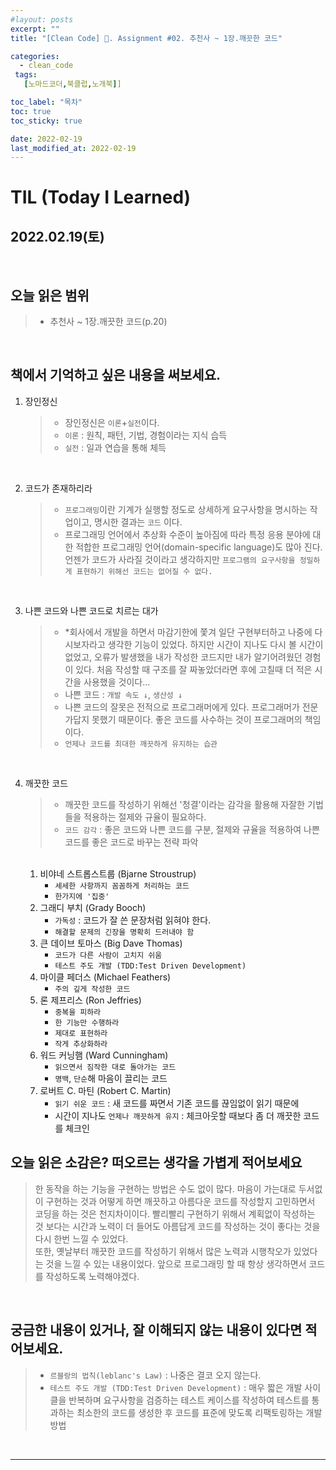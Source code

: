 ```yaml
---
#layout: posts
excerpt: ""
title: "[Clean Code] 📂. Assignment #02. 추천사 ~ 1장.깨끗한 코드"

categories:
  - clean_code
 tags:
   [노마드코더,북클럽,노개북]]

toc_label: "목차"
toc: true
toc_sticky: true

date: 2022-02-19
last_modified_at: 2022-02-19
---
```


# TIL (Today I Learned)
## 2022.02.19(토)

<br>

## 오늘 읽은 범위
> - 추천사 ~ 1장.깨끗한 코드(p.20)

<br>

## 책에서 기억하고 싶은 내용을 써보세요.

1. 장인정신
    > - 장인정신은 `이론`+`실전`이다.  
    > - `이론` : 원칙, 패턴, 기법, 경험이라는 지식 습득  
    > - `실전` : 일과 연습을 통해 체득  

<br>

2. 코드가 존재하리라
   > - `프로그래밍`이란 기계가 실행할 정도로 상세하게 요구사항을 명시하는 작업이고, 명시한 결과는 `코드` 이다.  
   > - 프로그래밍 언어에서 추상화 수준이 높아짐에 따라 특정 응용 분야에 대한 적합한 프로그래밍 언어(domain-specific language)도 많아 진다. 언젠가 코드가 사라질 것이라고 생각하지만 `프로그램의 요구사항을 정밀하게 표현하기 위해선 코드는 없어질 수 없다.`

<br>

3. 나쁜 코드와 나쁜 코드로 치르는 대가
    > - *회사에서 개발을 하면서 마감기한에 쫓겨 일단 구현부터하고 나중에 다시보자라고 생각한 기능이 있었다. 하지만 시간이 지나도 다시 볼 시간이 없었고, 오류가 발생했을 내가 작성한 코드지만 내가 알기어려웠던 경험이 있다. 처음 작성할 때 구조를 잘 짜놓았더라면 후에 고칠때 더 적은 시간을 사용했을 것이다...
    > - 나쁜 코드 : `개발 속도 ↓`, `생산성 ↓`
    > - 나쁜 코드의 잘못은 전적으로 프로그래머에게 있다. 프로그래머가 전문가답지 못했기 때문이다. 좋은 코드를 사수하는 것이 프로그래머의 책임이다.
    > - `언제나 코드를 최대한 깨끗하게 유지하는 습관`

<br>

4. 깨끗한 코드
    > - 깨끗한 코드를 작성하기 위해선 '청결'이라는 감각을 활용해 자잘한 기법들을 적용하는 절제와 규율이 필요하다.
    > - `코드 감각` : 좋은 코드와 나쁜 코드를 구분, 절제와 규율을 적용하여 나쁜 코드를 좋은 코드로 바꾸는 전략 파악

    <br>

    1. 비야네 스트롭스트룹 (Bjarne Stroustrup)
        - `세세한 사항까지 꼼꼼하게 처리하는 코드`
        - `한가지에 '집중'`
    2. 그래디 부치 (Grady Booch)
        - `가독성` : 코드가 잘 쓴 문장처럼 읽혀야 한다.
        - `해결할 문제의 긴장을 명확히 드러내야 함`
    3. 큰 데이브 토마스 (Big Dave Thomas)
        - `코드가 다른 사람이 고치지 쉬움`
        - `테스트 주도 개발 (TDD:Test Driven Development)`
    4. 마이클 페더스 (Michael Feathers)
        - `주의 깊게 작성한 코드`
    5. 론 제프리스 (Ron Jeffries)
        - `중복을 피하라`
        - `한 기능만 수행하라`
        - `제대로 표현하라`
        - `작게 추상화하라`
    6. 워드 커닝햄 (Ward Cunningham)
        - `읽으면서 짐작한 대로 돌아가는 코드`
        - `명백`, `단순`해 마음이 끌리는 코드 
    7. 로버트 C. 마틴 (Robert C. Martin)
        - `읽기 쉬운 코드` : 새 코드를 짜면서 기존 코드를 끊임없이 읽기 때문에
        - 시간이 지나도 `언제나 깨끗하게 유지` : 체크아웃할 때보다 좀 더 깨끗한 코드를 체크인

## 오늘 읽은 소감은? 떠오르는 생각을 가볍게 적어보세요
> 한 동작을 하는 기능을 구현하는 방법은 수도 없이 많다. 마음이 가는대로 두서없이 구현하는 것과 어떻게 하면 깨끗하고 아름다운 코드를 작성할지 고민하면서 코딩을 하는 것은 천지차이이다. 빨리빨리 구현하기 위해서 계획없이 작성하는 것 보다는 시간과 노력이 더 들어도 아름답게 코드를 작성하는 것이 좋다는 것을 다시 한번 느낄 수 있었다.  
> 또한, 옛날부터 깨끗한 코드를 작성하기 위해서 많은 노력과 시행착오가 있었다는 것을 느낄 수 있는 내용이었다. 앞으로 프로그래밍 할 때 항상 생각하면서 코드를 작성하도록 노력해야겠다.

<br>

## 궁금한 내용이 있거나, 잘 이해되지 않는 내용이 있다면 적어보세요.
> - `르블랑의 법칙(leblanc's Law)` : 나중은 결코 오지 않는다.
> - `테스트 주도 개발 (TDD:Test Driven Development)` : 매우 짧은 개발 사이클을 반복하며 요구사항을 검증하는 테스트 케이스를 작성하여 테스트를 통과하는 최소한의 코드를 생성한 후 코드를 표준에 맞도록 리팩토링하는 개발방법
<br>

---
